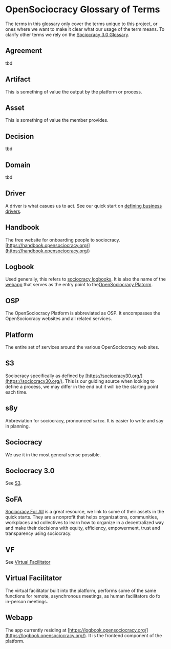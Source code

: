 # OpenSociocracy Glossary of Terms

The terms in this glossary only cover the terms unique to this project, or ones where we want to make it clear what our usage of the term means.
To clarify other terms we rely on the [Sociocracy 3.0 Glossary](https://patterns.sociocracy30.org/glossary.html).

## Agreement

tbd

## Artifact

This is something of value the output by the platform or process.

## Asset

This is something of value the member provides.

## Decision

tbd

## Domain

tbd

## Driver

A driver is what casues us to act. See our quick start on [defining business drivers](/quick-start/defining-business-drivers/).

## Handbook

The free website for onboarding people to sociocracy. [https://handbook.opensociocracy.org/](https://handbook.opensociocracy.org/)


## Logbook

Used generally, this refers to [sociocracy logbooks](https://patterns.sociocracy30.org/logbook.html). It is also the name of the [webapp](#webapp) that serves as the entry point to the[OpenSociocracy Platorm](#osp).

## OSP

The OpenSociocracy Platform is abbreviated as OSP. It encompasses the OpenSociocracy websites and all related services.

## Platform

The entire set of services around the various OpenSociocracy web sites.

## S3

Sociocracy specifically as defined by [https://sociocracy30.org/](https://sociocracy30.org/).
This is our guiding source when looking to define a process, we may differ in the end but it will be the starting point each time.

## s8y

Abbreviation for sociocracy, pronounced `satee`. It is easier to write and say in planning.

## Sociocracy

We use it in the most general sense possible. 

## Sociocracy 3.0

See [S3](#s3). 

## SoFA

[Sociocracy For All](https://www.sociocracyforall.org/) is a great resource, we link to some of their assets in the quick starts. They are a nonprofit that helps organizations, communities, workplaces and collectives to learn how to organize in a decentralized way and make their decisions with equity, efficiency, empowerment, trust and transparency using sociocracy.

## VF

See [Virtual Facilitator](#virtual-facilitator)

## Virtual Facilitator

The virtual facilitator built into the platform, performs some of the same functions for remote, asynchronous meetings, as human facilitators do fo in-person meetings.

## Webapp

The app currently residing at [https://logbook.opensociocracy.org/](https://logbook.opensociocracy.org/). It is the frontend component of the platform.